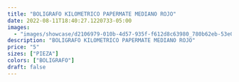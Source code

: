 ```yaml
---
title: "BOLIGRAFO KILOMETRICO PAPERMATE MEDIANO ROJO"
date: 2022-08-11T18:40:27.1220733-05:00
images:
  - "images/showcase/d2106979-010b-4d57-935f-f612d8c63980_780b62eb-53e0-40e2-9e77-acea24915c27.webp"
description: "BOLIGRAFO KILOMETRICO PAPERMATE MEDIANO ROJO"
price: "5"
sizes: ["PIEZA"]
colors: ["BOLIGRAFO"]
draft: false
---
```


